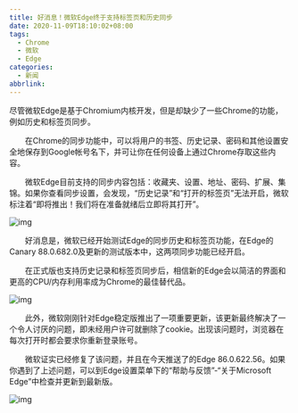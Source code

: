 ```yaml
---
title: 好消息！微软Edge终于支持标签页和历史同步
date: 2020-11-09T18:10:02+08:00
tags:
  - Chrome
  - 微软
  - Edge
categories:
  - 新闻
abbrlink:
---
```


尽管微软Edge是基于Chromium内核开发，但是却缺少了一些Chrome的功能，例如历史和标签页同步。

　　在Chrome的同步功能中，可以将用户的书签、历史记录、密码和其他设置安全地保存到Google帐号名下，并可让你在任何设备上通过Chrome存取这些内容。

　　微软Edge目前支持的同步内容包括：收藏夹、设置、地址、密码、扩展、集锦。如果你查看同步设置，会发现，“历史记录”和“打开的标签页”无法开启，微软标注着“即将推出！我们将在准备就绪后立即将其打开”。

![img](https://cdn.jsdelivr.net/gh/yakeing/Documentation@main/Hexo/images/2740-kcaeqzx9731533.png)

　　好消息是，微软已经开始测试Edge的同步历史和标签页功能，在Edge的Canary 88.0.682.0及更新的测试版本中，这两项同步功能已经开启。

　　在正式版也支持历史记录和标签页同步后，相信新的Edge会以简洁的界面和更高的CPU/内存利用率成为Chrome的最佳替代品。

![img](https://cdn.jsdelivr.net/gh/yakeing/Documentation@main/Hexo/images/c4ef-kcaeqzx9731535.jpg)

　　此外，微软刚刚针对Edge稳定版推出了一项重要更新，该更新最终解决了一个令人讨厌的问题，即未经用户许可就删除了cookie。出现该问题时，浏览器在每次打开时都会要求你重新登录账号。

　　微软证实已经修复了该问题，并且在今天推送了的Edge 86.0.622.56。如果你遇到了上述问题，可以到Edge设置菜单下的“帮助与反馈”-“关于Microsoft Edge”中检查并更新到最新版。

![img](https://cdn.jsdelivr.net/gh/yakeing/Documentation@main/Hexo/images/38e6-kcaeqzx9731598.png)